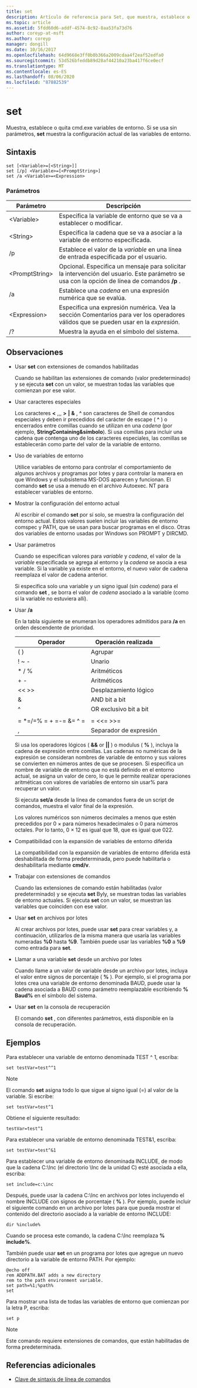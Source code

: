 ```yaml
---
title: set
description: Artículo de referencia para Set, que muestra, establece o quita cmd.exe variables de entorno.
ms.topic: article
ms.assetid: 5fdd60d6-addf-4574-8c92-8aa53fa73d76
author: coreyp-at-msft
ms.author: coreyp
manager: dongill
ms.date: 10/16/2017
ms.openlocfilehash: 64d9668e3ff0b0b366a2009cdaa4f2eaf52edfa0
ms.sourcegitcommit: 53d526bfeddb89d28af44210a23ba417f6ce0ecf
ms.translationtype: MT
ms.contentlocale: es-ES
ms.lasthandoff: 08/06/2020
ms.locfileid: "87882539"
---
```

# <a name="set"></a>set

Muestra, establece o quita cmd.exe variables de entorno. Si se usa sin parámetros, **set** muestra la configuración actual de las variables de entorno.

## <a name="syntax"></a>Sintaxis

```
set [<Variable>=[<String>]]
set [/p] <Variable>=[<PromptString>]
set /a <Variable>=<Expression>
```

### <a name="parameters"></a>Parámetros

|Parámetro|Descripción|
|---------|-----------|
|\<Variable>|Especifica la variable de entorno que se va a establecer o modificar.|
|\<String>|Especifica la cadena que se va a asociar a la variable de entorno especificada.|
|/p|Establece el valor de la *variable* en una línea de entrada especificada por el usuario.|
|\<PromptString>|Opcional. Especifica un mensaje para solicitar la intervención del usuario. Este parámetro se usa con la opción de línea de comandos **/p** .|
|/a|Establece una *cadena* en una expresión numérica que se evalúa.|
|\<Expression>|Especifica una expresión numérica. Vea la sección Comentarios para ver los operadores válidos que se pueden usar en la *expresión*.|
|/?|Muestra la ayuda en el símbolo del sistema.|

## <a name="remarks"></a>Observaciones

- Usar **set** con extensiones de comandos habilitadas

  Cuando se habilitan las extensiones de comando (valor predeterminado) y se ejecuta **set** con un valor, se muestran todas las variables que comienzan por ese valor.
- Usar caracteres especiales

  Los caracteres **<** ,,, **>** **|** **&** , **^** son caracteres de Shell de comandos especiales y deben ir precedidos del carácter de escape ( **^** ) o encerrados entre comillas cuando se utilizan en una *cadena* (por ejemplo, **StringContaining&símbolo**). Si usa comillas para incluir una cadena que contenga uno de los caracteres especiales, las comillas se establecerán como parte del valor de la variable de entorno.
- Uso de variables de entorno

  Utilice variables de entorno para controlar el comportamiento de algunos archivos y programas por lotes y para controlar la manera en que Windows y el subsistema MS-DOS aparecen y funcionan. El comando **set** se usa a menudo en el archivo Autoexec. NT para establecer variables de entorno.
- Mostrar la configuración del entorno actual

  Al escribir el comando **set** por sí solo, se muestra la configuración del entorno actual. Estos valores suelen incluir las variables de entorno comspec y PATH, que se usan para buscar programas en el disco. Otras dos variables de entorno usadas por Windows son PROMPT y DIRCMD.
- Usar parámetros

  Cuando se especifican valores para *variable* y *cadena*, el valor de la *variable* especificada se agrega al entorno y la *cadena* se asocia a esa variable. Si la variable ya existe en el entorno, el nuevo valor de cadena reemplaza el valor de cadena anterior.

  Si especifica solo una variable y un signo igual (sin *cadena*) para el comando **set** , se borra el valor de *cadena* asociado a la variable (como si la variable no estuviera allí).
- Usar **/a**

  En la tabla siguiente se enumeran los operadores admitidos para **/a** en orden descendente de prioridad.

  |        Operador         | Operación realizada  |
  |-------------------------|----------------------|
  |           ( )           |       Agrupar       |
  |          ! ~ -          |        Unario         |
  |         \* / %          |      Aritméticos      |
  |           + -           |      Aritméticos      |
  |          << >>          |    Desplazamiento lógico     |
  |            &            |     AND bit a bit      |
  |            ^            | OR exclusivo bit a bit |
  |                         |                      |
  | = \*=/=% = + =-= &= ^ = |      = <<= >>=       |
  |            ,            | Separador de expresión |

  Si usa los operadores lógicos ( **&&** or **||** ) o modulus ( **%** ), incluya la cadena de expresión entre comillas. Las cadenas no numéricas de la expresión se consideran nombres de variable de entorno y sus valores se convierten en números antes de que se procesen. Si especifica un nombre de variable de entorno que no está definido en el entorno actual, se asigna un valor de cero, lo que le permite realizar operaciones aritméticas con valores de variables de entorno sin usar% para recuperar un valor.

  Si ejecuta **set/a** desde la línea de comandos fuera de un script de comandos, muestra el valor final de la expresión.

  Los valores numéricos son números decimales a menos que estén precedidos por 0 × para números hexadecimales o 0 para números octales. Por lo tanto, 0 × 12 es igual que 18, que es igual que 022.
- Compatibilidad con la expansión de variables de entorno diferida

  La compatibilidad con la expansión de variables de entorno diferida está deshabilitada de forma predeterminada, pero puede habilitarla o deshabilitarla mediante **cmd/v**.
- Trabajar con extensiones de comandos

  Cuando las extensiones de comando están habilitadas (valor predeterminado) y se ejecuta **set** Byly, se muestran todas las variables de entorno actuales. Si ejecuta **set** con un valor, se muestran las variables que coinciden con ese valor.
- Usar **set** en archivos por lotes

  Al crear archivos por lotes, puede usar **set** para crear variables y, a continuación, utilizarlos de la misma manera que usaría las variables numeradas **%0** hasta **%9**. También puede usar las variables **%0** a **%9** como entrada para **set**.
- Llamar a una variable **set** desde un archivo por lotes

  Cuando llame a un valor de variable desde un archivo por lotes, incluya el valor entre signos de porcentaje ( **%** ). Por ejemplo, si el programa por lotes crea una variable de entorno denominada BAUD, puede usar la cadena asociada a BAUD como parámetro reemplazable escribiendo **% Baud%** en el símbolo del sistema.
- Usar **set** en la consola de recuperación

  El comando **set** , con diferentes parámetros, está disponible en la consola de recuperación.

## <a name="examples"></a>Ejemplos

Para establecer una variable de entorno denominada TEST ^ 1, escriba:
```
set testVar=test^^1
```

> [!NOTE]
> El comando **set** asigna todo lo que sigue al signo igual (=) al valor de la variable. Si escribe:
> ```
> set testVar=test^1
> ```
> Obtiene el siguiente resultado:
> ```
> testVar=test^1
> ```
> Para establecer una variable de entorno denominada TEST&1, escriba:
> ```
> set testVar=test^&1
> ```
> Para establecer una variable de entorno denominada INCLUDE, de modo que la cadena C:\Inc (el directorio \Inc de la unidad C) esté asociada a ella, escriba:
> ```
> set include=c:\inc
> ```
> Después, puede usar la cadena C:\Inc en archivos por lotes incluyendo el nombre INCLUDE con signos de porcentaje ( **%** ). Por ejemplo, puede incluir el siguiente comando en un archivo por lotes para que pueda mostrar el contenido del directorio asociado a la variable de entorno INCLUDE:
> ```
> dir %include%
> ```
> Cuando se procesa este comando, la cadena C:\Inc reemplaza **% include%**.

También puede usar **set** en un programa por lotes que agregue un nuevo directorio a la variable de entorno PATH. Por ejemplo:
```
@echo off
rem ADDPATH.BAT adds a new directory
rem to the path environment variable.
set path=%1;%path%
set
```
Para mostrar una lista de todas las variables de entorno que comienzan por la letra P, escriba:
```
set p
```

> [!NOTE]
> Este comando requiere extensiones de comandos, que están habilitadas de forma predeterminada.

## <a name="additional-references"></a>Referencias adicionales

- [Clave de sintaxis de línea de comandos](command-line-syntax-key.md)